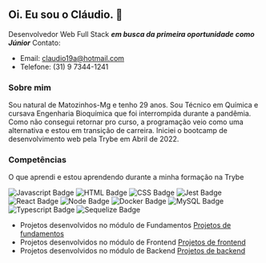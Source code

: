 ## Oi. Eu sou o Cláudio. 👋

Desenvolvedor Web Full Stack ***em busca da primeira oportunidade como Júnior***
Contato:
- Email: claudio19a@hotmail.com
- Telefone: (31) 9 7344-1241 <br>

### Sobre mim

Sou natural de Matozinhos-Mg e tenho 29 anos. Sou Técnico em Química e cursava Engenharia Bioquímica que foi interrompida durante a pandêmia. Como não consegui retornar pro curso, a programação veio como uma alternativa e estou em transição de carreira. Iniciei o bootcamp de desenvolvimento web pela Trybe em Abril de 2022.

### Competências

O que aprendi e estou aprendendo durante a minha formação na Trybe

![Javascript Badge](https://img.shields.io/badge/JavaScript-323330?style=for-the-badge&logo=javascript&logoColor=F7DF1E)
![HTML Badge](https://img.shields.io/badge/HTML5-E34F26?style=for-the-badge&logo=html5&logoColor=white)
![CSS Badge](https://img.shields.io/badge/CSS3-1572B6?style=for-the-badge&logo=css3&logoColor=white)
![Jest Badge](https://img.shields.io/badge/Jest-C21325?style=for-the-badge&logo=jest&logoColor=white)
![React Badge](https://img.shields.io/badge/React-20232A?style=for-the-badge&logo=react&logoColor=61DAFB)
![Node Badge](https://img.shields.io/badge/Node.js-339933?style=for-the-badge&logo=nodedotjs&logoColor=white)
![Docker Badge](https://img.shields.io/badge/Docker-2CA5E0?style=for-the-badge&logo=docker&logoColor=white)
![MySQL Badge](https://img.shields.io/badge/MySQL-005C84?style=for-the-badge&logo=mysql&logoColor=white)
![Typescript Badge](https://img.shields.io/badge/TypeScript-007ACC?style=for-the-badge&logo=typescript&logoColor=white)
![Sequelize Badge](https://img.shields.io/badge/Sequelize-52B0E7?style=for-the-badge&logo=Sequelize&logoColor=white)

- Projetos desenvolvidos no módulo de Fundamentos [Projetos de fundamentos](https://github.com/stars/melgacoc/lists/projetos-fundamentos-trybe)<br>
- Projetos desenvolvidos no módulo de Frontend [Projetos de frontend](https://github.com/stars/melgacoc/lists/projetos-frontend-trybe)<br>
- Projetos desenvolvidos no módulo de Backend [Projetos de backend](https://github.com/stars/melgacoc/lists/projetos-backend-trybe)<br>

